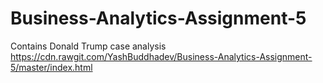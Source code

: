 # Business-Analytics-Assignment-5
Contains Donald Trump case analysis
https://cdn.rawgit.com/YashBuddhadev/Business-Analytics-Assignment-5/master/index.html
